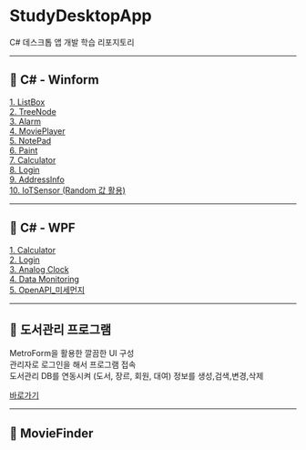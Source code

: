 # StudyDesktopApp
C# 데스크톱 앱 개발 학습 리포지토리

-------------------------------------
## 📕 C# - Winform

[1. ListBox](/WinformApp/ExerciseWinApp/ListBoxWinApp) <br>
[2. TreeNode](/WinformApp/ExerciseWinApp/StudyHistoryApp) <br>
[3. Alarm](/WinformApp/ExerciseWinApp/AlarmClockApp) <br>
[4. MoviePlayer](/WinformApp/ExerciseWinApp/MoviePlayerApp) <br>
[5. NotePad](/WinformApp/WinExecutiveBank/MyNotePadApp) <br>
[6. Paint](/WinformApp/ExerciseWinApp/SimpleGraphicEditer) <br>
[7. Calculator](/WinformApp/WinExecutiveBank/WinCalculatorApp) <br>
[8. Login](/WinformApp/PracticeWinApp/LoginWinApp) <br>
[9. AddressInfo](/WinformApp/WinFormAdvancedBank/AddressInfoApp) <br>
[10. IoTSensor (Random 값 활용)](/WinformApp/WinFormAdvancedBank/IoTSensorMonApp)

-------------------------------------
## 📘 C# - WPF

[1. Calculator](/WPFApp/WpfExecutiveBank/WpfCalculatorApp) <br>
[2. Login](/WPFApp/WPFAdvBank/WPFLoginApp) <br>
[3. Analog Clock](/WPFApp/WpfExecutiveBank/AnalogClockApp) <br>
[4. Data Monitoring](/WPFApp/WPFAdvBank/PhotoSensorMonApp) <br>
[5. OpenAPI_미세먼지](/WPFApp/WPFAdvBank/FineDustMonApp) <br>

------------------------------------
## 📗 도서관리 프로그램

MetroForm을 활용한 깔끔한 UI 구성<br>
관리자로 로그인을 해서 프로그램 접속<br>
도서관리 DB를 연동시켜 (도서, 장르, 회원, 대여) 정보를 생성,검색,변경,삭제<br>


[바로가기](/WinformApp/WinFormAdvancedBank/BookRentalShopApp/README.md)

------------------------------------
## 📔 MovieFinder
